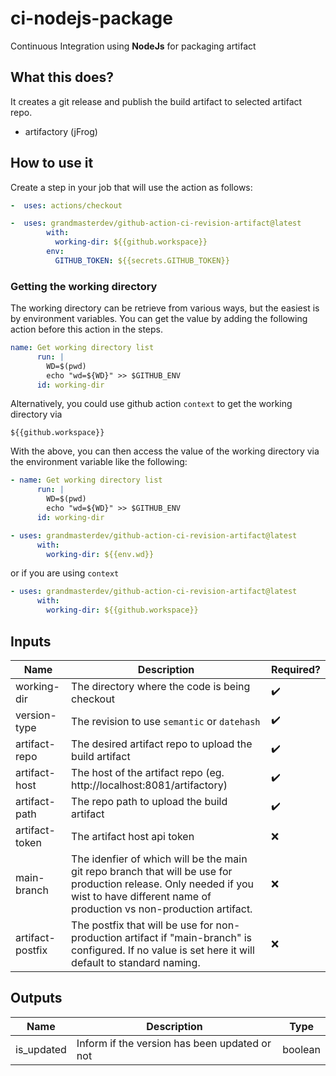 # ci-nodejs-package

Continuous Integration using **NodeJs** for packaging artifact

## What this does?

It creates a git release and publish the build artifact to selected artifact repo.

- artifactory (jFrog)

## How to use it

Create a step in your job that will use the action as follows:

```yaml
-  uses: actions/checkout

-  uses: grandmasterdev/github-action-ci-revision-artifact@latest
        with:
          working-dir: ${{github.workspace}}
        env:
          GITHUB_TOKEN: ${{secrets.GITHUB_TOKEN}}

```

### Getting the working directory

The working directory can be retrieve from various ways, but the easiest is by environment variables.
You can get the value by adding the following action before this action in the steps.

```yaml
name: Get working directory list
      run: |
        WD=$(pwd)
        echo "wd=${WD}" >> $GITHUB_ENV
      id: working-dir

```

Alternatively, you could use github action `context` to get the working directory via

```
${{github.workspace}}
```

With the above, you can then access the value of the working directory via the environment variable like the following:

```yaml
- name: Get working directory list
      run: |
        WD=$(pwd)
        echo "wd=${WD}" >> $GITHUB_ENV
      id: working-dir

- uses: grandmasterdev/github-action-ci-revision-artifact@latest
      with:
        working-dir: ${{env.wd}}
```

or if you are using `context`

```yaml
- uses: grandmasterdev/github-action-ci-revision-artifact@latest
      with:
        working-dir: ${{github.workspace}}
```

## Inputs

| Name             | Description                                                                                                                                                                              | Required?          |
| ---------------- | ---------------------------------------------------------------------------------------------------------------------------------------------------------------------------------------- | ------------------ |
| working-dir      | The directory where the code is being checkout                                                                                                                                           | :heavy_check_mark: |
| version-type     | The revision to use `semantic` or `datehash`                                                                                                                                             | :heavy_check_mark: |
| artifact-repo    | The desired artifact repo to upload the build artifact                                                                                                                                   | :heavy_check_mark: |
| artifact-host    | The host of the artifact repo (eg. http://localhost:8081/artifactory)                                                                                                                    | :heavy_check_mark: |
| artifact-path    | The repo path to upload the build artifact                                                                                                                                               | :heavy_check_mark: |
| artifact-token   | The artifact host api token                                                                                                                                                              | :x:                |
| main-branch      | The idenfier of which will be the main git repo branch that will be use for production release. Only needed if you wist to have different name of production vs non-production artifact. | :x:                |
| artifact-postfix | The postfix that will be use for non-production artifact if "main-branch" is configured. If no value is set here it will default to standard naming.                                     | :x:                |

## Outputs

| Name       | Description                                   | Type    |
| ---------- | --------------------------------------------- | ------- |
| is_updated | Inform if the version has been updated or not | boolean |
